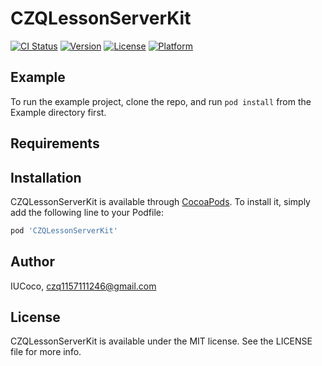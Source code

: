 # CZQLessonServerKit

[![CI Status](http://img.shields.io/travis/IUCoco/CZQLessonServerKit.svg?style=flat)](https://travis-ci.org/IUCoco/CZQLessonServerKit)
[![Version](https://img.shields.io/cocoapods/v/CZQLessonServerKit.svg?style=flat)](http://cocoapods.org/pods/CZQLessonServerKit)
[![License](https://img.shields.io/cocoapods/l/CZQLessonServerKit.svg?style=flat)](http://cocoapods.org/pods/CZQLessonServerKit)
[![Platform](https://img.shields.io/cocoapods/p/CZQLessonServerKit.svg?style=flat)](http://cocoapods.org/pods/CZQLessonServerKit)

## Example

To run the example project, clone the repo, and run `pod install` from the Example directory first.

## Requirements

## Installation

CZQLessonServerKit is available through [CocoaPods](http://cocoapods.org). To install
it, simply add the following line to your Podfile:

```ruby
pod 'CZQLessonServerKit'
```

## Author

IUCoco, czq1157111246@gmail.com

## License

CZQLessonServerKit is available under the MIT license. See the LICENSE file for more info.
